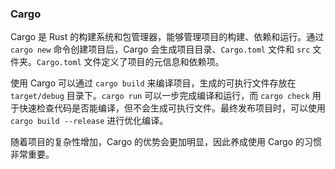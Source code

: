 ### Cargo

Cargo 是 Rust 的构建系统和包管理器，能够管理项目的构建、依赖和运行。通过 `cargo new` 命令创建项目后，Cargo 会生成项目目录、`Cargo.toml` 文件和 `src` 文件夹。`Cargo.toml` 文件定义了项目的元信息和依赖项。

使用 Cargo 可以通过 `cargo build` 来编译项目，生成的可执行文件存放在 `target/debug` 目录下。`cargo run` 可以一步完成编译和运行，而 `cargo check` 用于快速检查代码是否能编译，但不会生成可执行文件。最终发布项目时，可以使用 `cargo build --release` 进行优化编译。

随着项目的复杂性增加，Cargo 的优势会更加明显，因此养成使用 Cargo 的习惯非常重要。
